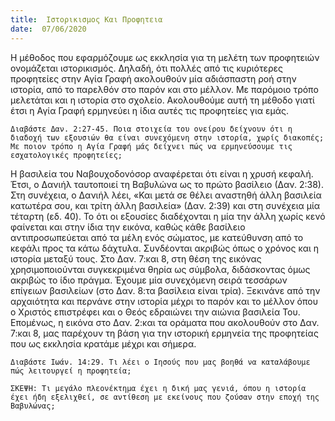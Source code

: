 ```yaml
---
title:  Ιστορικισμος Και Προφητεια
date:  07/06/2020
---
```


Η μέθοδος που εφαρμόζουμε ως εκκλησία για τη μελέτη των προφητειών ονομάζεται ιστορικισμός. Δηλαδή, ότι πολλές από τις κυριότερες προφητείες στην Αγία Γραφή ακολουθούν μία αδιάσπαστη ροή στην ιστορία, από το παρελθόν στο παρόν και στο μέλλον. Με παρόμοιο τρόπο μελετάται και η ιστορία στο σχολείο. Ακολουθούμε αυτή τη μέθοδο γιατί έτσι η Αγία Γραφή ερμηνεύει η ίδια αυτές τις προφητείες για εμάς.

`Διαβάστε Δαν. 2:27-45. Ποια στοιχεία του ονείρου δείχνουν ότι η διαδοχή των εξουσιών θα είναι συνεχόμενη στην ιστορία, χωρίς διακοπές; Με ποιον τρόπο η Αγία Γραφή μάς δείχνει πώς να ερμηνεύσουμε τις εσχατολογικές προφητείες;`

Η βασιλεία του Ναβουχοδονόσορ αναφέρεται ότι είναι η χρυσή κεφαλή. Έτσι, ο Δανιήλ ταυτοποιεί τη Βαβυλώνα ως το πρώτο βασίλειο (Δαν. 2:38). Στη συνέχεια, ο Δανιήλ λέει, «Και μετά σε θέλει αναστηθή άλλη βασιλεία κατωτέρα σου, και τρίτη άλλη βασιλεία» (Δαν. 2:39) και στη συνέχεια μία τέταρτη (εδ. 40). Το ότι οι εξουσίες διαδέχονται η μία την άλλη χωρίς κενό φαίνεται και στην ίδια την εικόνα, καθώς κάθε βασίλειο αντιπροσωπεύεται από τα μέλη ενός σώματος, με κατεύθυνση από το κεφάλι προς τα κάτω δάχτυλα. Συνδέονται ακριβώς όπως ο χρόνος και η ιστορία μεταξύ τους. Στο Δαν. 7:και 8, στη θέση της εικόνας χρησιμοποιούνται συγκεκριμένα θηρία ως σύμβολα, διδάσκοντας όμως ακριβώς το ίδιο πράγμα. Έχουμε μία συνεχόμενη σειρά τεσσάρων επίγειων βασιλείων (στο Δαν. 8:τα βασίλεια είναι τρία). Ξεκινάνε από την αρχαιότητα και περνάνε στην ιστορία μέχρι το παρόν και το μέλλον όπου ο Χριστός επιστρέφει και ο Θεός εδραιώνει την αιώνια βασιλεία Του. Επομένως, η εικόνα στο Δαν. 2:και τα οράματα που ακολουθούν στο Δαν. 7:και 8, μας παρέχουν τη βάση για την ιστορική ερμηνεία της προφητείας που ως εκκλησία κρατάμε μέχρι και σήμερα.

`Διαβάστε Ιωάν. 14:29. Τι λέει ο Ιησούς που μας βοηθά να καταλάβουμε πώς λειτουργεί η προφητεία;`

`ΣΚΕΨΗ: Τι μεγάλο πλεονέκτημα έχει η δική μας γενιά, όπου η ιστορία έχει ήδη εξελιχθεί, σε αντίθεση με εκείνους που ζούσαν στην εποχή της Βαβυλώνας;`